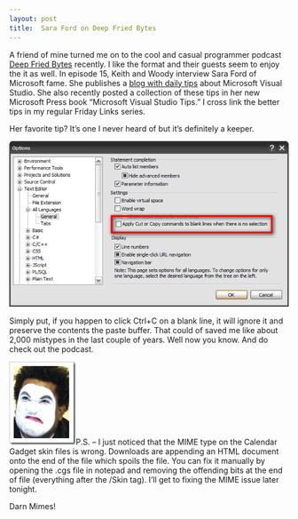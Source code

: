 ```yaml
---
layout: post
title:  Sara Ford on Deep Fried Bytes
---
```

A friend of mine turned me on to the cool and casual programmer podcast [Deep Fried Bytes](http://deepfriedbytes.com/) recently. I like the format and their guests seem to enjoy the it as well. In episode 15, Keith and Woody interview Sara Ford of Microsoft fame. She publishes a [blog with daily tips](http://blogs.msdn.com/saraford/) about Microsoft Visual Studio. She also recently posted a collection of these tips in her new Microsoft Press book “Microsoft Visual Studio Tips.” I cross link the better tips in my regular Friday Links series.

Her favorite tip? It’s one I never heard of but it’s definitely a keeper.

![Options dialog in Visual Studio](/cdn/images/blog/SaraFordonDeepFriedBytes_EF45/cutcopy.png)

Simply put, if you happen to click Ctrl+C on a blank line, it will ignore it and preserve the contents the paste buffer. That could of saved me like about 2,000 mistypes in the last couple of years. Well now you know. And do check out the podcast.

![mime](/cdn/images/blog/SaraFordonDeepFriedBytes_EF45/mime.jpg)P.S. – I just noticed that the MIME type on the Calendar Gadget skin files is wrong. Downloads are appending an HTML document onto the end of the file which spoils the file. You can fix it manually by opening the .cgs file in notepad and removing the offending bits at the end of file (everything after the /Skin tag). I’ll get to fixing the MIME issue later tonight.

Darn Mimes!

